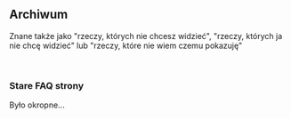 <BackToOther :others="2"></BackToOther>

## Archiwum

Znane także jako "rzeczy, których nie chcesz widzieć", "rzeczy, których ja nie chcę widzieć" lub "rzeczy, które nie wiem czemu pokazuję"

<br />

### Stare FAQ strony

Było okropne...

<br />

<MdImage img="old-website-faq.png" class="border"></MdImage>